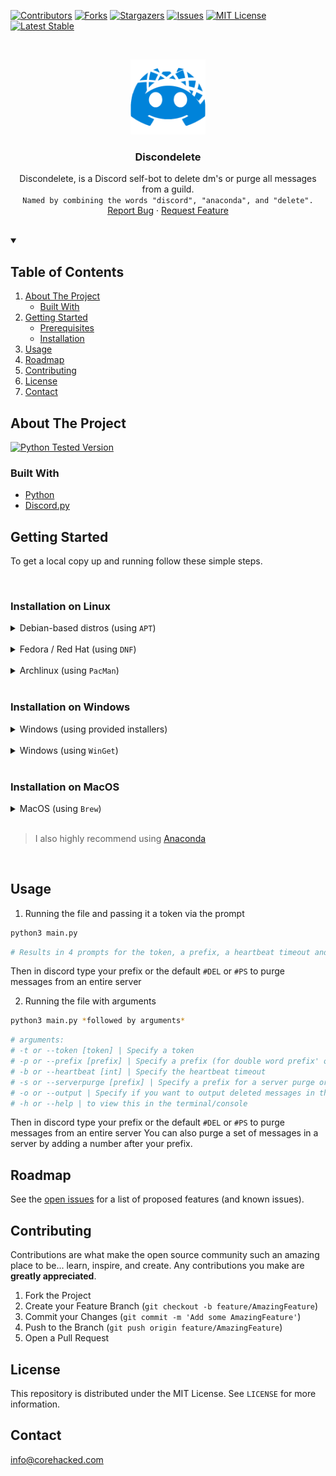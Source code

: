 [![Contributors][contributors-shield]][contributors-url]
[![Forks][forks-shield]][forks-url]
[![Stargazers][stars-shield]][stars-url]
[![Issues][issues-shield]][issues-url]
[![MIT License][license-shield]][license-url]
[![Latest Stable][releaselateststable-shield]][releaselateststable-url]




<!-- PROJECT LOGO -->
<br />
<p align="center">
  <a href="https://github.com/core-hacked/">
    <img src="logo.png" alt="Logo" width="120" height="120">
  </a>

  <h3 align="center">Discondelete</h3>

  <p align="center">
    Discondelete, is a Discord self-bot to delete dm's or purge all messages from a guild. <br/>
    <code>Named by combining the words "discord", "anaconda", and "delete".</code>
    <br />
    <a href="https://github.com/core-hacked/Discondelete/issues">Report Bug</a>
    ·
    <a href="https://github.com/core-hacked/Discondelete/issues">Request Feature</a>
    <br/>
    <br/>
  </p>
</p>



<!-- TABLE OF CONTENTS -->

<details open>
  <summary><h2>Table of Contents</h2></summary>
  <ol>
    <li>
      <a href="#about-the-project">About The Project</a>
      <ul>
        <li><a href="#built-with">Built With</a></li>
      </ul>
    </li>
    <li>
      <a href="#getting-started">Getting Started</a>
      <ul>
        <li><a href="#prerequisites">Prerequisites</a></li>
        <li><a href="#installation">Installation</a></li>
      </ul>
    </li>
    <li><a href="#usage">Usage</a></li>
    <li><a href="#roadmap">Roadmap</a></li>
    <li><a href="#contributing">Contributing</a></li>
    <li><a href="#license">License</a></li>
    <li><a href="#contact">Contact</a></li>
  </ol>
</details>



<!-- ABOUT THE PROJECT -->
## About The Project

[![Python Tested Version][python397test-shield]][releaselateststable-url]

### Built With

* [Python](https://www.python.org/)
* [Discord.py](https://github.com/Rapptz/discord.py)

<!-- GETTING STARTED -->
## Getting Started

To get a local copy up and running follow these simple steps.

<br/>

### Installation on Linux

<!-- Linux / Debian-based install -->
<details>
<summary> 
Debian-based distros (using <code>APT</code>)
</summary>

### Prerequisites

* Python
  ```sh
  sudo apt install python3
  ```
* Discord.py
  ```sh
  python3 -m pip install -U discord.py
  ```
* GIT
  ```sh
  sudo apt install git
  ```

### Installation
1. Clone the repo
   ```sh
   git clone https://github.com/core-hacked/Discondelete.git
   ```
2. Run the file with python
   ```sh
   python3 main.py
   ```
</details>
<br/>

<!-- Linux | Fedora/Red Hat (DNF) -->
<details>
<summary> 
Fedora / Red Hat (using <code>DNF</code>)
</summary>

### Prerequisites

* Python
  ```sh
  sudo dnf install python3
  ```
* Discord.py
  ```sh
  python3 -m pip install -U discord.py-self
  ```
* Git
  ```sh
  sudo dnf install git-all
  ```

### Installation
1. Clone the repo
   ```sh
   git clone https://github.com/core-hacked/Discondelete.git
   ```
2. Run the file with python
   ```sh
   python3 main.py
   ```
</details>
<br/>

<!-- Linux | Arch (Pacman) -->
<details>
<summary> 
Archlinux (using <code>PacMan</code>)
</summary>

### Prerequisites

* Python
  ```sh
  sudo pacman -S python
  ```
* Discord.py
  ```sh
  python3 -m pip install -U discord.py-self
  ```
* Git
  ```sh
  sudo pacman -S git
  ```

### Installation
1. Clone the repo
   ```sh
   git clone https://github.com/core-hacked/Discondelete.git
   ```
2. Run the file with python
   ```sh
   python3 main.py
   ```
</details>
<br/>

### Installation on Windows

<!-- Windows / Installers -->
<details>
<summary>
Windows (using provided installers)
</summary>
<br/>

1. Go to [python.org](https://www.python.org/downloads/) and download the latest version of Python (or 3.9.7).
2. Follow the installation wizard and install Python.
3. Go to [git-scm.com](https://git-scm.com/download/win), then download the installer (32-bit or 64-bit). 
4. follow the installation wizard and install Git.
5. Open command-prompt or PowerShell and install Discord.py using PIP. 
```bat
python3 -m pip install -U discord.py-self
```
6. Clone the repo using git.
```bat
git clone https://github.com/core-hacked/Discondelete.git
```
7. Change directory to the repo and run the file.
```bat
cd Discondelete
python3 main.py
```
</details>
<br/>

<!-- Windows / winget -->
<details>
<summary> 
Windows (using <code>WinGet</code>)
</summary>

### Prerequisites

* WinGet <br/>
  https://docs.microsoft.com/en-us/windows/package-manager/winget/
  <br/>

  > ⚠️ The winget command line tool is only supported on Windows 10 1709 (build 16299) or later at this time.
* Python
  ```powershell
  winget install -e --id Python.Python.3
  ```
* Discord.py
  ```powershell
  python3 -m pip install -U discord.py-self
  ```
* Git
  ```powershell
  winget install -e --id Git.Git
  ```

### Installation
1. Clone the repo
   ```bat
   git clone https://github.com/core-hacked/Discondelete.git
   ```
2. Run the file with python
   ```bat
   python3 main.py
   ```
</details>
<br/>

### Installation on MacOS

<!-- MacOS | Brew -->
<details>
<summary>
MacOS (using <code>Brew</code>)
</summary>

### Prerequisites

* [Brew](https://brew.sh/)
  ```sh
  /bin/bash -c "$(curl -fsSL https://raw.githubusercontent.com/Homebrew/install/HEAD/install.sh)"
  ```
* Python
  ```sh
  brew install python
  ```
* Discord.py
  ```sh
  python3 -m pip install -U discord.py-self
  ```
* Git
  ```sh
  brew install git
  ```

### Installation
1. Clone the repo
   ```sh
   git clone https://github.com/core-hacked/Discondelete.git
   ```
2. Run the file with python
   ```sh
   python3 main.py
   ```
</details>
<br/>

> I also highly recommend using [Anaconda](https://www.anaconda.com/)

<br/>

## Usage
1. Running the file and passing it a token via the prompt
  ```sh
  python3 main.py
  ```
  ```sh
  # Results in 4 prompts for the token, a prefix, a heartbeat timeout and the server purge prefix
  ```
  Then in discord type your prefix or the default ``#DEL`` or ``#PS`` to purge messages from an entire server

2. Running the file with arguments
  ```sh
  python3 main.py *followed by arguments*
  ```
  ```sh
  # arguments: 
  # -t or --token [token] | Specify a token
  # -p or --prefix [prefix] | Specify a prefix (for double word prefix' or ones with special char's use quotes)
  # -b or --heartbeat [int] | Specify the heartbeat timeout 
  # -s or --serverpurge [prefix] | Specify a prefix for a server purge or leave blank for default
  # -o or --output | Specify if you want to output deleted messages in the console
  # -h or --help | to view this in the terminal/console
  ```
  Then in discord type your prefix or the default ``#DEL`` or ``#PS`` to purge messages from an entire server
  You can also purge a set of messages in a server by adding a number after your prefix.

<!-- ROADMAP -->
## Roadmap

See the [open issues](https://github.com/core-hacked/Discondelete/issues) for a list of proposed features (and known issues).



<!-- CONTRIBUTING -->
## Contributing

Contributions are what make the open source community such an amazing place to be... learn, inspire, and create. Any contributions you make are **greatly appreciated**.

1. Fork the Project
2. Create your Feature Branch (`git checkout -b feature/AmazingFeature`)
3. Commit your Changes (`git commit -m 'Add some AmazingFeature'`)
4. Push to the Branch (`git push origin feature/AmazingFeature`)
5. Open a Pull Request



<!-- LICENSE -->
## License

This repository is distributed under the MIT License. See `LICENSE` for more information.



<!-- CONTACT -->
## Contact

[info@corehacked.com](mailto:info@corehacked.com)


<!-- MARKDOWN LINKS & IMAGES -->
<!-- https://www.markdownguide.org/basic-syntax/#reference-style-links -->
[contributors-shield]: https://img.shields.io/github/contributors/core-hacked/Discondelete.svg?colorA=1e1e28&colorB=E38C8F&style=for-the-badge&logo=starship%20style=for-the-badge
[contributors-url]: https://github.com/core-hacked/Discondelete/graphs/contributors
[forks-shield]: https://img.shields.io/github/forks/core-hacked/Discondelete.svg?colorA=1e1e28&colorB=A4B9EF&style=for-the-badge&logo=starship%20style=for-the-badge
[forks-url]: https://github.com/core-hacked/Discondelete/network/members
[stars-shield]: https://img.shields.io/github/stars/core-hacked/Discondelete.svg?colorA=1e1e28&colorB=EBDDAA&style=for-the-badge&logo=starship%20style=for-the-badge
[stars-url]: https://github.com/core-hacked/Discondelete/stargazers
[issues-shield]: https://img.shields.io/github/issues/core-hacked/Discondelete.svg?colorA=1e1e28&colorB=B1E3AD&style=for-the-badge&logo=starship%20style=for-the-badge
[issues-url]: https://github.com/core-hacked/Discondelete/issues
[license-shield]: https://img.shields.io/github/license/core-hacked/Discondelete.svg?colorA=1e1e28&colorB=F9C096&style=for-the-badge&logo=starship%20style=for-the-badge
[license-url]: https://github.com/core-hacked/Discondelete/blob/master/LICENSE
[python397test-shield]: https://img.shields.io/badge/Python%203.9.7-Working-green?colorA=1e1e28&colorB=B1E3AD&style=for-the-badge&logo=starship%20style=for-the-badge
[releaselateststable-shield]: https://img.shields.io/badge/Release-Stable%3A%20v1.2.3-blue?colorA=1e1e28&colorB=A4B9EF&style=for-the-badge&logo=starship%20style=for-the-badge
[releaselateststable-url]: https://github.com/core-hacked/Discondelete/releases/latest
